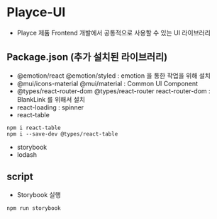 # Playce-UI

- Playce 제품 Frontend 개발에서 공통적으로 사용할 수 있는 UI 라이브러리

## Package.json (추가 설치된 라이브러리)

- @emotion/react @emotion/styled : emotion 을 통한 작업을 위해 설치
- @mui/icons-material @mui/material : Common UI Component
- @types/react-router-dom @types/react-router react-router-dom : BlankLink 를 위해서 설치
- react-loading : spinner
- react-table

```
npm i react-table
npm i --save-dev @types/react-table
```

- storybook
- lodash

## script

- Storybook 실행

```
npm run storybook
```
